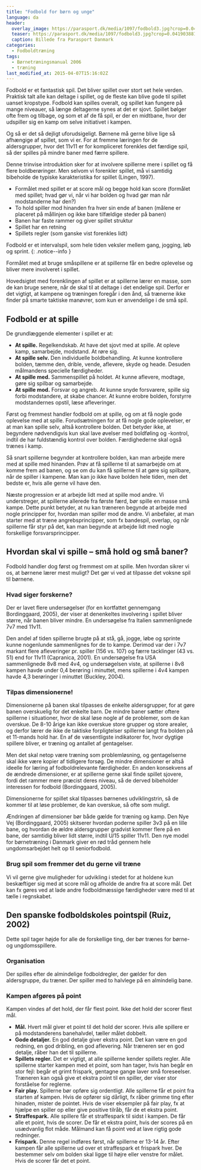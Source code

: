 ```yaml
---
title: "Fodbold for børn og unge"
language: da
header:
  overlay_image: https://parasport.dk/media/1097/fodbold3.jpg?crop=0.041903881166372822,0.23418124349202729,0.3078634800450834,0.31104084988706471&cropmode=percentage&width=940&height=430&rnd=131949609520000000
  teaser: https://parasport.dk/media/1097/fodbold3.jpg?crop=0.041903881166372822,0.23418124349202729,0.3078634800450834,0.31104084988706471&cropmode=percentage&width=940&height=430&rnd=131949609520000000
  caption: Billede fra Parasport Danmark
categories:
  - Fodboldtræning
tags:
  - Børnetræningsmanual 2006
  - træning
last_modified_at: 2015-04-07T15:16:02Z
---
```


Fodbold er et fantastisk spil. Det bliver spillet over stort set hele verden. Praktisk talt alle kan deltage i spillet, og de fleste kan blive gode til spillet uanset kropstype. Fodbold kan spilles overalt, og spillet kan fungere på mange niveauer, så længe deltagerne synes at det er sjovt. Spillet bølger ofte frem og tilbage, og som et af de få spil, er der en midtbane, hvor der udspiller sig en kamp om selve initiativet i kampen.

Og så er det så dejligt uforudsigeligt. Børnene må gerne blive lige så afhængige af spillet, som vi er. For at fremme læringen for de aldersgrupper, hvor det 11v11 er for kompliceret forenkles det færdige spil, så der spilles på mindre baner med færre spillere.

Denne trinvise introduktion sker for at involvere spillerne mere i spillet og få flere boldberøringer. Men selvom vi forenkler spillet, må vi samtidig bibeholde de typiske karakteristika for spillet (Lingen, 1997).

- Formålet med spillet er at score mål og begge hold kan score (formålet med spillet; hvad gør vi, når vi har bolden og hvad gør man når modstanderne har den?)
- To hold spiller mod hinanden fra hver sin ende af banen (målene er placeret på mållinjen og ikke bare tilfældige steder på banen)
- Banen har faste rammer og giver spillet struktur
- Spillet har en retning
- Spillets regler (som ganske vist forenkles lidt)

Fodbold er et intervalspil, som hele tiden veksler mellem gang, jogging, løb og sprint.
{: .notice--info }

Formålet med at bruge småspillene er at spillerne får en bedre oplevelse og bliver mere involveret i spillet.

Hovedsigtet med forenklingen af spillet er at spillerne lærer en masse, som de kan bruge senere, når de skal til at deltage i det endelige spil. Derfor er det vigtigt, at kampene og træningen foregår i den ånd, så trænerne ikke finder på smarte taktiske manøvrer, som kun er anvendelige i de små spil.

## Fodbold er at spille

De grundlæggende elementer i spillet er at:

- **At spille.** Regelkendskab. At have det sjovt med at spille. At opleve kamp, samarbejde, modstand. At røre sig.
- **At spille selv.** Den individuelle boldbehandling. At kunne kontrollere bolden, tæmme den, drible, vende, aflevere, skyde og heade. Desuden målmandens specielle færdigheder.
- **At spille med.** Sammenspillet på holdet. At kunne aflevere, modtage, gøre sig spilbar og samarbejde.
- **At spille mod.** Forsvar og angreb. At kunne snyde forsvarere, spille sig forbi modstandere, at skabe chancer. At kunne erobre bolden, forstyrre modstandernes opstil, læse afleveringer.

Først og fremmest handler fodbold om at spille, og om at få nogle gode oplevelse med at spille. Forudsætningen for at få nogle gode oplevelser, er at man kan spille selv, altså kontrollere bolden. Det betyder ikke, at begyndere nødvendigvis kun skal lave øvelser med boldføling og -kontrol, indtil de har fuldstændig kontrol over bolden. Færdighederne skal også trænes i kamp.

Så snart spillerne begynder at kontrollere bolden, kan man arbejde mere med at spille med hinanden. Prøv at få spillerne til at samarbejde om at komme frem ad banen, og se om du kan få spillerne til at gøre sig spilbare, når de spiller i kampene. Man kan jo ikke have bolden hele tiden, men det bedste er, hvis alle gerne vil have den.

Næste progression er at arbejde lidt med at spille mod andre. Vi understreger, at spillerne allerede fra første færd, bør spille en masse små kampe. Dette punkt betyder, at nu kan træneren begynde at arbejde med nogle principper for, hvordan man spiller mod de andre. Vi anbefaler, at man starter med at træne angrebsprincipper, som fx bandespil, overlap, og når spillerne får styr på det, kan man begynde at arbejde lidt med nogle forskellige forsvarsprincipper.

## Hvordan skal vi spille – små hold og små baner?

Fodbold handler dog først og fremmest om at spille. Men hvordan sikrer vi os, at børnene lærer mest muligt? Det gør vi ved at tilpasse det voksne spil til børnene.

### Hvad siger forskerne?

Der er lavet flere undersøgelser (for en kortfattet gennemgang Bordinggaard, 2005), der viser at denenkeltes involvering i spillet bliver større, når banen bliver mindre. En undersøgelse fra Italien sammenlignede 7v7 med 11v11.

Den andel af tiden spillerne brugte på at stå, gå, jogge, løbe og sprinte kunne nogenlunde sammenlignes for de to kampe. Derimod var der i 7v7 markant flere afleveringer pr. spiller (156 vs. 107) og færre tacklinger (43 vs. 51) end for 11v11 (Capranica, 2001). En undersøgelse fra USA sammenlignede 8v8 med 4v4, og undersøgelsen viste, at spillerne i 8v8 kampen havde under 0,4 berøring i minuttet, mens spillerne i 4v4 kampen havde 4,3 berøringer i minuttet (Buckley, 2004).

### Tilpas dimensionerne!

Dimensionerne på banen skal tilpasses de enkelte aldersgrupper, for at gøre banen overskuelig for det enkelte barn. De mindre baner sætter oftere spillerne i situationer, hvor de skal løse nogle af de problemer, som de kan overskue. De 8-10 årige kan ikke overskue store grupper og store arealer, og derfor lærer de ikke de taktiske forpligtelser spillerne langt fra bolden på et 11-mands hold har. En af de væsentligste indikatorer for, hvor dygtige spillere bliver, er træning og antallet af gentagelser.

Men det skal netop være træning som problemløsning, og gentagelserne skal ikke være kopier af tidligere forsøg. De mindre dimensioner er altså ideelle for læring af fodboldrelevante færdigheder. En anden konsekvens af de ændrede dimensioner, er at spillerne gerne skal finde spillet sjovere, fordi det rammer mere præcist deres niveau, så de derved bibeholder interessen for fodbold (Bordinggaard, 2005).

Dimensionerne for spillet skal tilpasses børnenes udviklingstrin, så de kommer til at løse problemer, de kan overskue, så ofte som muligt. 

Ændringen af dimensioner bør både gælde for træning og kamp. Den Nye Vej (Bordinggaard, 2005) skitserer hvordan poderne spiller 3v3 på en lille bane, og hvordan de ældre aldersgrupper gradvist kommer flere på en bane, der samtidig bliver lidt større, indtil U/15 spiller 11v11. Den nye model for børnetræning i Danmark giver en rød tråd gennem hele ungdomsarbejdet helt op til seniorfodbold.

### Brug spil som fremmer det du gerne vil træne 

Vi vil gerne give muligheder for udvikling i stedet for at holdene kun beskæftiger sig med at score mål og afholde de andre fra at score mål. Det kan fx gøres ved at lade andre fodboldmæssige færdigheder være med til at tælle i regnskabet. 

## Den spanske fodboldskoles pointspil (Ruiz, 2002)

Dette spil tager højde for alle de forskellige ting, der bør trænes for børne- og ungdomsspillere.

### Organisation

Der spilles efter de almindelige fodboldregler, der gælder for den aldersgruppe, du træner. Der spiller med to halvlege på en almindelig bane.

### Kampen afgøres på point

Kampen vindes af det hold, der får flest point. Ikke det hold der scorer flest mål.

- **Mål.** Hvert mål giver et point til det hold der scorer. Hvis alle spillere er på modstanderens banehalvdel, tæller målet dobbelt.
- **Gode detaljer.** En god detalje giver ekstra point. Det kan være en god redning, en god dribling, en god aflevering. Når træneren ser en god detalje, råber han det til spillerne.
- **Spillets regler.** Det er vigtigt, at alle spillerne kender spillets regler. Alle spillerne starter kampen med et point, som han tager, hvis han begår en stor fejl: begår et grimt frispark, gentagne gange laver små foreseelser. Træneren kan også give et ekstra point til en spiller, der viser stor forståelse for reglerne.
- **Fair play.** Spillerne bør opføre sig ordentligt. Alle spillerne får et point fra starten af kampen. Hvis de opfører sig dårligt, fx råber grimme ting efter hinaden, mister de pointet. Hvis de viser eksempler på fair play, fx at hjælpe en spiller op eller give positive tilråb, får de et ekstra point.
- **Straffespark.** Alle spillere får et straffespark til sidst i kampen. De får alle et point, hvis de scorer. De får et ekstra point, hvis der scores på en usædvanlig flot måde. Målmand kan få point ved at lave rigtig gode redninger.
- **Frispark.** Denne regel indføres først, når spillerne er 13-14 år. Efter kampen får alle spillerne ud over et straffespark et frispark hver. De bestemmer selv om bolden skal ligge til højre eller venstre for målet. Hvis de scorer får det et point.
